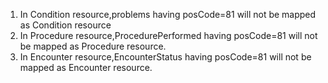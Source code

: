 1) In Condition resource,problems having posCode=81 will not be mapped as Condition resource
2) In Procedure resource,ProcedurePerformed having posCode=81 will not be mapped as Procedure resource.
3) In Encounter resource,EncounterStatus having posCode=81 will not be mapped as Encounter resource.